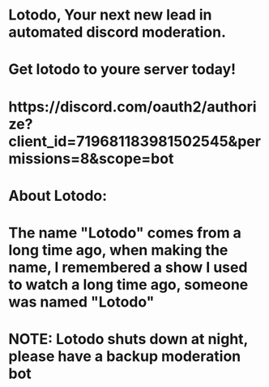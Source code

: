 <h1>Lotodo, Your next new lead in automated discord moderation.<h1>
<h1>Get lotodo to youre server today!<h1>
  <h1>https://discord.com/oauth2/authorize?client_id=719681183981502545&permissions=8&scope=bot<h1>
    <h1>About Lotodo:<h1>
      <h1>The name "Lotodo" comes from a long time ago, when making the name,
        I remembered a show I used to watch a long time ago, someone was named "Lotodo"<h1>
        <h1>NOTE: Lotodo shuts down at night, please have a backup moderation bot<h1>
        
